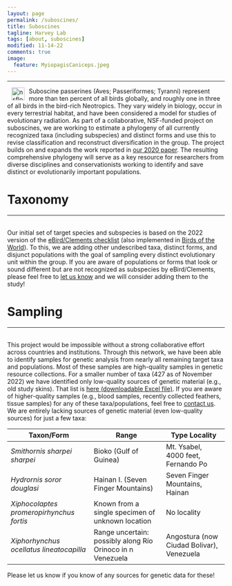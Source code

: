```yaml
---
layout: page
permalink: /suboscines/
title: Suboscines
tagline: Harvey Lab
tags: [about, suboscines]
modified: 11-14-22
comments: true
image:
  feature: MyiopagisCaniceps.jpeg
---
```

***

<img align="left" src="/images/nsflogo.png" alt="nsflogo" width="30" hspace="10"/>
Suboscine passerines (Aves; Passeriformes; Tyranni) represent more than ten percent of all birds globally, and roughly one in three of all birds in the bird-rich Neotropics. They vary widely in biology, occur in every terrestrial habitat, and have been considered a model for studies of evolutionary radiation. As part of a collaborative, NSF-funded project on suboscines, we are working to estimate a phylogeny of all currently recognized taxa (including subspecies) and distinct forms and use this to revise classification and reconstruct diversification in the group. The project builds on and expands the work reported in <a href="http://science.sciencemag.org/cgi/content/full/370/6522/1343?ijkey=nYOWIlTOWovKQ&keytype=ref&siteid=sci" target="_blank">our 2020 paper</a>. The resulting comprehensive phylogeny will serve as a key resource for researchers from diverse disciplines and conservationists working to identify and save distinct or evolutionarily important populations.

<br />

# Taxonomy
***

<br />
Our initial set of target species and subspecies is based on the 2022 version of the <a href="https://www.birds.cornell.edu/clementschecklist/download/" target="_blank">eBird/Clements checklist</a> (also implemented in <a href="https://birdsoftheworld.org/bow/home" target="_blank">Birds of the World</a>). To this, we are adding other undescribed taxa, distinct forms, and disjunct populations with the goal of sampling every distinct evolutionary unit within the group. If you are aware of populations or forms that look or sound different but are not recognized as subspecies by eBird/Clements, please feel free to <a href="mailto:mgharvey@utep.edu" target="_blank">let us know</a> and we will consider adding them to the study!

<br />

# Sampling
***

<br />
This project would be impossible without a strong collaborative effort across countries and institutions. Through this network, we have been able to identify samples for genetic analysis from nearly all remaining target taxa and populations. Most of these samples are high-quality samples in genetic resource collections. For a smaller number of taxa (427 as of November 2022) we have identified only low-quality sources of genetic material (e.g., old study skins). That list is <a href="https://harveybirdlab.org/docs/suboscine_missing_tissues.xlsx" download>here (downloadable Excel file)</a>. If you are aware of higher-quality samples (e.g., blood samples, recently collected feathers, tissue samples) for any of these taxa/populations, feel free to <a href="mailto:mgharvey@utep.edu" target="_blank">contact us</a>. We are entirely lacking sources of genetic material (even low-quality sources) for just a few taxa:

| Taxon/Form  | Range | Type Locality |
| --- | --- | --- |
| *Smithornis sharpei sharpei* | Bioko (Gulf of Guinea) | Mt. Ysabel, 4000 feet, Fernando Po |
| *Hydrornis soror douglasi* | Hainan I. (Seven Finger Mountains) | Seven Finger Mountains, Hainan |
| *Xiphocolaptes promeropirhynchus fortis* | Known from a single specimen of unknown location | No locality |
| *Xiphorhynchus ocellatus lineatocapilla* | Range uncertain: possibly along Río Orinoco in n Venezuela | Angostura (now Ciudad Bolivar), Venezuela |

Please let us know if you know of any sources for genetic data for these!
